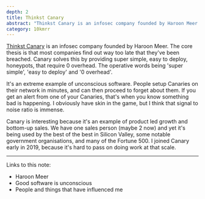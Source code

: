 ```yaml
---
depth: 2
title: Thinkst Canary
abstract: "Thinkst Canary is an infosec company founded by Haroon Meer. The core thesis is that most companies find out way too late that they've been breached. Canary solves this by providing super simple, easy to deploy, honeypots, that require 0 overhead. The operative words being 'super simple', 'easy to deploy' and '0 overhead'."
category: 10kmrr
---
```

[Thinkst Canary](https://canary.tools/) is an infosec company founded by <inter-link href="haroon-meer">Haroon Meer</inter-link>. The core thesis is that most companies find out way too late that they've been breached. Canary solves this by providing super simple, easy to deploy, honeypots, that require 0 overhead. The operative words being 'super simple', 'easy to deploy' and '0 overhead'.

It's an extreme example of <inter-link href="good-software-is-unconscious">unconscious software</inter-link>. People setup Canaries on their network in minutes, and can then proceed to forget about them. If you get an alert from one of your Canaries, that's when you know something bad is happening. I obviously have skin in the game, but I think that signal to noise ratio is immense.

Canary is interesting because it's an example of <inter-link href="product-led-growth-and-bottom-up-sales">product led growth and bottom-up sales</inter-link>. We have one sales person (maybe 2 now) and yet it's being used by the best of the best in Silicon Valley, some notable government organisations, and many of the Fortune 500. I joined Canary early in 2019, because it's hard to pass on doing work at that scale. 

---

Links to this note:
- <inter-link href="haroon-meer">Haroon Meer</inter-link>
- <inter-link href="good-software-is-unconscious">Good software is unconscious</inter-link>
- <inter-link href="influences">People and things that have influenced me</inter-link>
